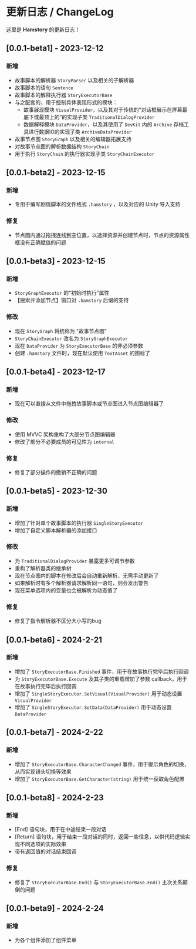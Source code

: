 # 更新日志 / ChangeLog

这里是 **Hamstory** 的更新日志！
  

## [0.0.1-beta1] - 2023-12-12
### 新增
* 故事脚本的解析器 `StoryParser` 以及相关的子解析器
* 故事脚本的语句 `Sentence`
* 故事脚本的解释执行器 `StoryExecutorBase`
* 与之配套的，用于控制具体表现形式的模块：
  * 故事展现模块 `VisualProvider`，以及其对于传统的“对话框展示在屏幕最底下或最顶上的”的实现子类 `TraditionalDialogProvider`
  * 数据解释模块 `DataProvider`，以及其使用了 `DevKit` 内的 `Archive` 存档工具进行数据IO的实现子类 `ArchiveDataProvider`
* 故事节点图 `StoryGraph` 以及相关的编辑器拓展支持
* 对故事节点图的解析数据结构 `StoryChain`
* 用于执行 `StoryChain` 的执行器实现子类 `StoryChainExecutor`
  

## [0.0.1-beta2] - 2023-12-15
### 新增
* 专用于编写剧情脚本的文件格式 `.hamstory` ，以及对应的 Unity 导入支持
  

### 修复
* 节点图内通过拖拽连线到空位置，以选择资源并创建节点时，节点的资源属性框没有正确赋值的问题
  

## [0.0.1-beta3] - 2023-12-15
### 新增
* `StoryGraphExecutor` 的“初始时执行”属性
* 【搜索并添加节点】窗口对 `.hamstory` 后缀的支持
  

### 修改
* 现在 `StoryGraph` 将统称为 "故事节点图"
* `StoryChainExecutor` 改名为 `StoryGraphExecutor`
* 现在 `DataProvider` 为 `StoryExecutorBase` 的非必须参数
* 创建 `.hamstory` 文件时，现在默认使用 `TextAsset` 的图标了
  

## [0.0.1-beta4] - 2023-12-17
### 新增
* 现在可以直接从文件中拖拽故事脚本或节点图进入节点图编辑器了
  

### 修改
* 使用 MVVC 架构重构了大部分节点图编辑器
* 修改了部分不必要成员的可见性为 `internal`
  

### 修复
* 修复了部分操作的撤销不正确的问题
  

## [0.0.1-beta5] - 2023-12-30
### 新增
* 增加了针对单个故事脚本的执行器 `SingleStoryExecutor`
* 增加了自定义脚本解析器的添加接口
  
### 修改
* 为 `TraditionalDialogProvider` 暴露更多可调节参数
* 重构了解析器类的继承树
* 现在节点图内的脚本在修改后会自动重新解析，无需手动更新了
* 如果解析时有多个解析器请求解析同一语句，则会发出警告
* 现在菜单选项内的变量也会被解析为动态值了
  
  
### 修复
* 修复了指令解析器不区分大小写的bug

  
## [0.0.1-beta6] - 2024-2-21
### 新增
* 增加了 `StoryExecutorBase.Finished` 事件，用于在故事执行完毕后执行回调
* 为 `StoryExecutorBase.Execute` 及其子类的重载增加了参数 callback，用于在故事执行完毕后执行回调
* 增加了 `SingleStoryExecutor.SetVisual(VisualProvider)` 用于动态设置 `VisualProvider`
* 增加了 `SingleStoryExecutor.SetData(DataProvider)` 用于动态设置 `DataProvider`

  
## [0.0.1-beta7] - 2024-2-22
### 新增
* 增加了 `StoryExecutorBase.CharacterChanged` 事件，用于提示角色的切换，从而实现镜头切换等效果
* 增加了 `StoryExecutorBase.GetCharacter(string)` 用于统一获取角色配置  

  
## [0.0.1-beta8] - 2024-2-23
### 新增
* [End] 语句块，用于在中途结束一段对话
* [Return] 语句块，用于结束一段对话的同时，返回一些信息，以供代码逻辑实现不同选项的实际效果
* 带有返回值的对话结束回调


### 修复
* 修复了 `StoryExecutorBase.End()` 与 `StoryExecutorBase.End()` 主次关系颠倒的问题  

  
## [0.0.1-beta9] - 2024-2-24
### 新增
* 为各个组件添加了组件菜单